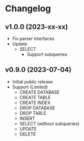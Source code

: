 # Changelog

## v1.0.0 (2023-xx-xx)
- Fix parser interfaces
- Update
  - SELECT
    - Support subqueries
## v0.9.0 (2023-07-04)
- Initial public release  
- Support (Limited)
  - CREATE DATABASE
  - CREATE TABLE
  - CREATE INDEX
  - DROP DATABASE
  - DROP TABLE
  - INSERT
  - SELECT (without subqueries)
  - UPDATE
  - DELETE

